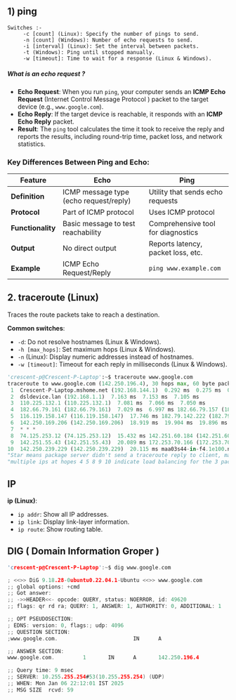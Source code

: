 ## 1) ping
	Switches :- 
		 -c [count] (Linux): Specify the number of pings to send.
		 -n [count] (Windows): Number of echo requests to send.
		 -i [interval] (Linux): Set the interval between packets.
		 -t (Windows): Ping until stopped manually.
		 -w [timeout]: Time to wait for a response (Linux & Windows).	

##### What is an echo request ?
- **Echo Request**: When you run `ping`, your computer sends an **ICMP Echo Request** (Internet Control Message Protocol ) packet to the target device (e.g., `www.google.com`).
- **Echo Reply**: If the target device is reachable, it responds with an **ICMP Echo Reply** packet.
- **Result**: The `ping` tool calculates the time it took to receive the reply and reports the results, including round-trip time, packet loss, and network statistics.
### Key Differences Between Ping and Echo: 

| Feature           | **Echo**                               | **Ping**                           |
| ----------------- | -------------------------------------- | ---------------------------------- |
| **Definition**    | ICMP message type (echo request/reply) | Utility that sends echo requests   |
| **Protocol**      | Part of ICMP protocol                  | Uses ICMP protocol                 |
| **Functionality** | Basic message to test reachability     | Comprehensive tool for diagnostics |
| **Output**        | No direct output                       | Reports latency, packet loss, etc. |
| **Example**       | ICMP Echo Request/Reply                | `ping www.example.com`             |

## **2. traceroute (Linux)**

Traces the route packets take to reach a destination.

**Common switches**:

- `-d`: Do not resolve hostnames (Linux & Windows).
- `-h [max_hops]`: Set maximum hops (Linux & Windows).
- `-n` (Linux): Display numeric addresses instead of hostnames.
- `-w [timeout]`: Timeout for each reply in milliseconds (Linux & Windows).

```python
'crescent-p@Crescent-P-Laptop':~$ traceroute www.google.com
traceroute to www.google.com (142.250.196.4), 30 hops max, 60 byte packets
 1  Crescent-P-Laptop.mshome.net (192.168.144.1)  0.292 ms  0.275 ms  0.270 ms
 2  dsldevice.lan (192.168.1.1)  7.163 ms  7.153 ms  7.105 ms
 3  110.225.132.1 (110.225.132.1)  7.081 ms  7.066 ms  7.050 ms
 4  182.66.79.161 (182.66.79.161)  7.029 ms  6.997 ms 182.66.79.157 (182.66.79.157)  6.948 ms
 5  116.119.158.147 (116.119.158.147)  17.746 ms 182.79.142.222 (182.79.142.222)  24.053 ms 116.119.57.102 (116.119.57.102)  18.399 ms
 6  142.250.169.206 (142.250.169.206)  18.919 ms  19.904 ms  19.896 ms
 7  * * *
 8  74.125.253.12 (74.125.253.12)  15.432 ms 142.251.60.184 (142.251.60.184)  17.053 ms 142.251.55.60 (142.251.55.60)  17.437 ms
 9  142.251.55.43 (142.251.55.43)  20.089 ms 172.253.70.166 (172.253.70.166)  21.446 ms 142.251.55.43 (142.251.55.43)  21.544 ms
10  142.250.239.229 (142.250.239.229)  20.115 ms maa03s44-in-f4.1e100.net (142.250.196.4)  18.084 ms  18.071 ms
"Star means package server didn't send a traceroute reply to client, mainly for security reasons"
"multiple ips at hopes 4 5 8 9 10 indicate load balancing for the 3 packets that were sent"
```

## IP
**ip (Linux)**:

- `ip addr`: Show all IP addresses.
- `ip link`: Display link-layer information.
- `ip route`: Show routing table.
## DIG ( Domain Information Groper )
```c
'crescent-p@Crescent-P-Laptop':~$ dig www.google.com

; <<>> DiG 9.18.28-0ubuntu0.22.04.1-Ubuntu <<>> www.google.com
;; global options: +cmd
;; Got answer:
;; ->>HEADER<<- opcode: QUERY, status: NOERROR, id: 49620
;; flags: qr rd ra; QUERY: 1, ANSWER: 1, AUTHORITY: 0, ADDITIONAL: 1

;; OPT PSEUDOSECTION:
; EDNS: version: 0, flags:; udp: 4096
;; QUESTION SECTION:
;www.google.com.                        IN      A

;; ANSWER SECTION:
www.google.com.         1       IN      A       142.250.196.4

;; Query time: 9 msec
;; SERVER: 10.255.255.254#53(10.255.255.254) (UDP)
;; WHEN: Mon Jan 06 22:12:01 IST 2025
;; MSG SIZE  rcvd: 59
```